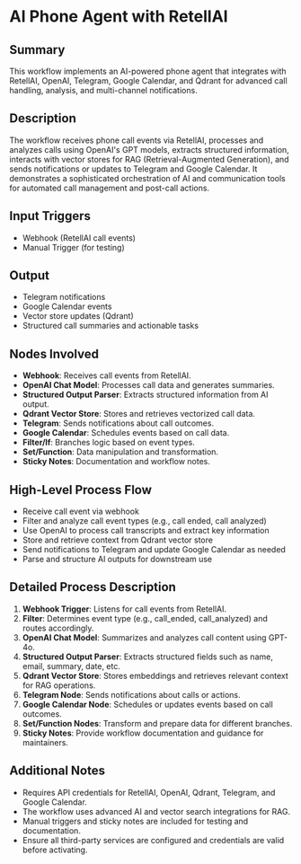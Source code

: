 # AI Phone Agent with RetellAI

## Summary
This workflow implements an AI-powered phone agent that integrates with RetellAI, OpenAI, Telegram, Google Calendar, and Qdrant for advanced call handling, analysis, and multi-channel notifications.

## Description
The workflow receives phone call events via RetellAI, processes and analyzes calls using OpenAI's GPT models, extracts structured information, interacts with vector stores for RAG (Retrieval-Augmented Generation), and sends notifications or updates to Telegram and Google Calendar. It demonstrates a sophisticated orchestration of AI and communication tools for automated call management and post-call actions.

## Input Triggers
- Webhook (RetellAI call events)
- Manual Trigger (for testing)

## Output
- Telegram notifications
- Google Calendar events
- Vector store updates (Qdrant)
- Structured call summaries and actionable tasks

## Nodes Involved
- **Webhook**: Receives call events from RetellAI.
- **OpenAI Chat Model**: Processes call data and generates summaries.
- **Structured Output Parser**: Extracts structured information from AI output.
- **Qdrant Vector Store**: Stores and retrieves vectorized call data.
- **Telegram**: Sends notifications about call outcomes.
- **Google Calendar**: Schedules events based on call data.
- **Filter/If**: Branches logic based on event types.
- **Set/Function**: Data manipulation and transformation.
- **Sticky Notes**: Documentation and workflow notes.

## High-Level Process Flow
- Receive call event via webhook
- Filter and analyze call event types (e.g., call ended, call analyzed)
- Use OpenAI to process call transcripts and extract key information
- Store and retrieve context from Qdrant vector store
- Send notifications to Telegram and update Google Calendar as needed
- Parse and structure AI outputs for downstream use

## Detailed Process Description
1. **Webhook Trigger**: Listens for call events from RetellAI.
2. **Filter**: Determines event type (e.g., call_ended, call_analyzed) and routes accordingly.
3. **OpenAI Chat Model**: Summarizes and analyzes call content using GPT-4o.
4. **Structured Output Parser**: Extracts structured fields such as name, email, summary, date, etc.
5. **Qdrant Vector Store**: Stores embeddings and retrieves relevant context for RAG operations.
6. **Telegram Node**: Sends notifications about calls or actions.
7. **Google Calendar Node**: Schedules or updates events based on call outcomes.
8. **Set/Function Nodes**: Transform and prepare data for different branches.
9. **Sticky Notes**: Provide workflow documentation and guidance for maintainers.

## Additional Notes
- Requires API credentials for RetellAI, OpenAI, Qdrant, Telegram, and Google Calendar.
- The workflow uses advanced AI and vector search integrations for RAG.
- Manual triggers and sticky notes are included for testing and documentation.
- Ensure all third-party services are configured and credentials are valid before activating.
